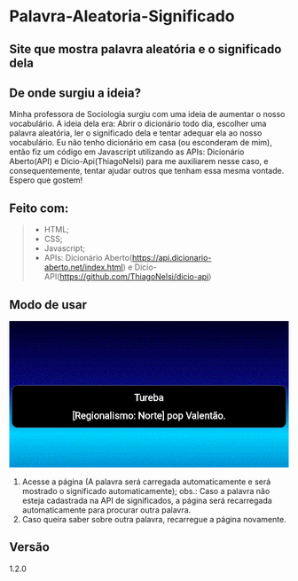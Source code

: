 # Palavra-Aleatoria-Significado
## Site que mostra palavra aleatória e o significado dela
## De onde surgiu a ideia?
Minha professora de Sociologia surgiu com uma ideia de aumentar o nosso vocabulário. A ideia dela era: Abrir o dicionário todo dia, escolher uma palavra aleatória, ler o significado dela e tentar adequar ela ao nosso vocabulário. 
Eu não tenho dicionário em casa (ou esconderam de mim), então fiz um código em Javascript utilizando as APIs: Dicionário Aberto(API) e Dicio-Api(ThiagoNelsi) para me auxiliarem nesse caso, e consequentemente, tentar ajudar outros que tenham essa mesma vontade. Espero que gostem!

## Feito com:
>- HTML;
>- CSS;
>- Javascript;
>- APIs: Dicionário Aberto(https://api.dicionario-aberto.net/index.html) e Dicio-API(https://github.com/ThiagoNelsi/dicio-api)

## Modo de usar
![](/sample/sample.gif)

1. Acesse a página (A palavra será carregada automaticamente e será mostrado o significado automaticamente);
obs.: Caso a palavra não esteja cadastrada na API de significados, a página será recarregada automaticamente para procurar outra palavra.
2. Caso queira saber sobre outra palavra, recarregue a página novamente.

## Versão
1.2.0
